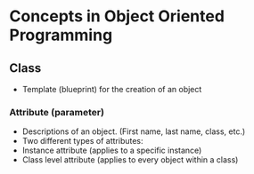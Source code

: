 # Concepts in Object Oriented Programming

## Class

- Template (blueprint) for the creation of an object

### Attribute (parameter) 

- Descriptions of an object. (First name, last name, class, etc.)
- Two different types of attributes:
- Instance attribute (applies to a specific instance)
- Class level attribute (applies to every object within a class)